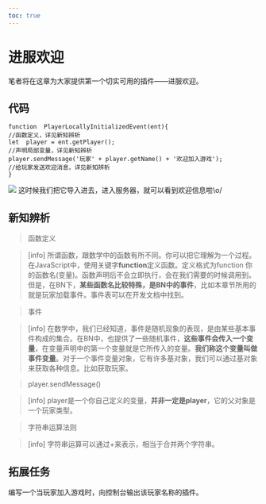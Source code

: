 ```yaml
---
toc: true
---
```

# **进服欢迎**
笔者将在这章为大家提供第一个切实可用的插件——进服欢迎。
## 代码
~~~
function  PlayerLocallyInitializedEvent(ent){
//函数定义，详见新知辨析
let  player = ent.getPlayer();
//声明局部变量，详见新知辨析
player.sendMessage('玩家' + player.getName() + '欢迎加入游戏');
//给玩家发送欢迎消息，详见新知辨析
}
~~~
![](https://s1.ax1x.com/2020/04/10/GoouvV.jpg)
这时候我们把它导入进去，进入服务器，就可以看到欢迎信息啦\o/
## 新知辨析
>函数定义

>[info] 所谓函数，跟数学中的函数有所不同。你可以把它理解为一个过程。在JavaScript中，使用关键字**function**定义函数。定义格式为function 你的函数名(变量)。函数声明后不会立即执行，会在我们需要的时候调用到。但是，在BN下，**某些函数名比较特殊，是BN中的事件**，比如本章节所用的就是玩家加载事件。事件表可以在开发文档中找到。

>事件

>[info] 在数学中，我们已经知道，事件是随机现象的表现，是由某些基本事件构成的集合。在BN中，也提供了一些随机事件，**这些事件会传入一个变量**，在变量声明中的第一个变量就是它所传入的变量。**我们称这个变量叫做事件变量**。对于一个事件变量对象，它有许多基对象，我们可以通过基对象来获取各种信息。比如获取玩家。

>player.sendMessage()

>[info] player是一个你自己定义的变量，**并非一定是player**，它的父对象是一个玩家类型。

>字符串运算法则
 
>[info] 字符串运算可以通过+来表示，相当于合并两个字符串。

## 拓展任务
编写一个当玩家加入游戏时，向控制台输出该玩家名称的插件。